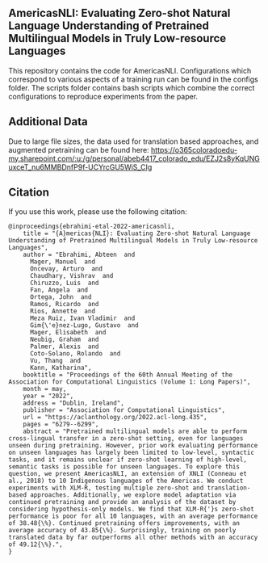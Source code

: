 ## AmericasNLI: Evaluating Zero-shot Natural Language Understanding of Pretrained Multilingual Models in Truly Low-resource Languages

This repository contains the code for AmericasNLI. Configurations which correspond to various aspects of a training run can be found in the configs folder. The scripts
folder contains bash scripts which combine the correct configurations to reproduce experiments from the paper. 

## Additional Data
Due to large file sizes, the data used for translation based approaches, and augmented pretraining can be found here: https://o365coloradoedu-my.sharepoint.com/:u:/g/personal/abeb4417_colorado_edu/EZJ2s8yKqUNGuxceT_nu6MMBDnfP9f-UCYrcGU5WiS_CIg

## Citation

If you use this work, please use the following citation:
```
@inproceedings{ebrahimi-etal-2022-americasnli,
    title = "{A}mericas{NLI}: Evaluating Zero-shot Natural Language Understanding of Pretrained Multilingual Models in Truly Low-resource Languages",
    author = "Ebrahimi, Abteen  and
      Mager, Manuel  and
      Oncevay, Arturo  and
      Chaudhary, Vishrav  and
      Chiruzzo, Luis  and
      Fan, Angela  and
      Ortega, John  and
      Ramos, Ricardo  and
      Rios, Annette  and
      Meza Ruiz, Ivan Vladimir  and
      Gim{\'e}nez-Lugo, Gustavo  and
      Mager, Elisabeth  and
      Neubig, Graham  and
      Palmer, Alexis  and
      Coto-Solano, Rolando  and
      Vu, Thang  and
      Kann, Katharina",
    booktitle = "Proceedings of the 60th Annual Meeting of the Association for Computational Linguistics (Volume 1: Long Papers)",
    month = may,
    year = "2022",
    address = "Dublin, Ireland",
    publisher = "Association for Computational Linguistics",
    url = "https://aclanthology.org/2022.acl-long.435",
    pages = "6279--6299",
    abstract = "Pretrained multilingual models are able to perform cross-lingual transfer in a zero-shot setting, even for languages unseen during pretraining. However, prior work evaluating performance on unseen languages has largely been limited to low-level, syntactic tasks, and it remains unclear if zero-shot learning of high-level, semantic tasks is possible for unseen languages. To explore this question, we present AmericasNLI, an extension of XNLI (Conneau et al., 2018) to 10 Indigenous languages of the Americas. We conduct experiments with XLM-R, testing multiple zero-shot and translation-based approaches. Additionally, we explore model adaptation via continued pretraining and provide an analysis of the dataset by considering hypothesis-only models. We find that XLM-R{'}s zero-shot performance is poor for all 10 languages, with an average performance of 38.48{\%}. Continued pretraining offers improvements, with an average accuracy of 43.85{\%}. Surprisingly, training on poorly translated data by far outperforms all other methods with an accuracy of 49.12{\%}.",
}

```
